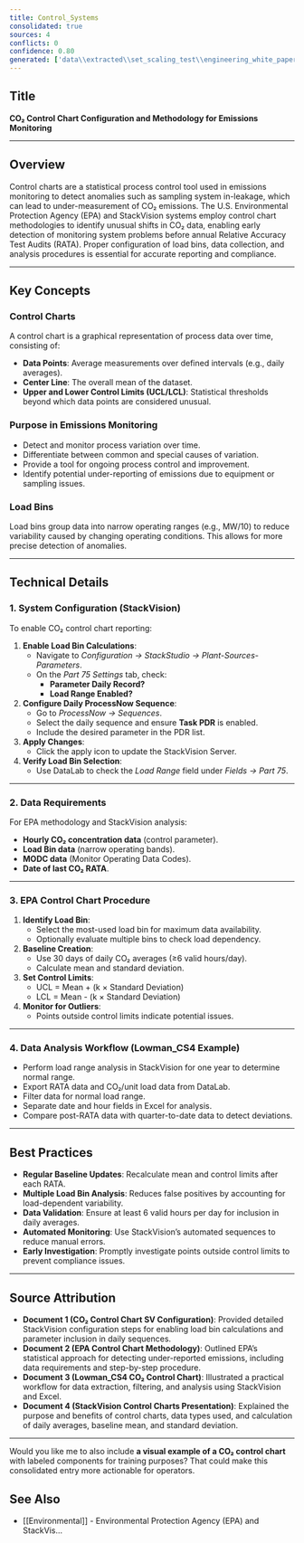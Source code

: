 ```yaml
---
title: Control_Systems
consolidated: true
sources: 4
conflicts: 0
confidence: 0.80
generated: ['data\\extracted\\set_scaling_test\\engineering_white_papers_WhitePapers_ControlCharts_CO2controlchartSVConfigurationdocx_47da83fd.md', 'data\\extracted\\set_scaling_test\\engineering_white_papers_WhitePapers_ControlCharts_EPA_Control_Chart_Methodology_for_DetectingUndepdf_8bb1c3ce.md', 'data\\extracted\\set_scaling_test\\engineering_white_papers_WhitePapers_ControlCharts_Lowman_CS4_CO2_Control_Chartxls_4cd21ddb.md', 'data\\extracted\\set_scaling_test\\engineering_white_papers_WhitePapers_ControlCharts_StackVisionControlChartspptx_cceae59d.md']  # This would be a timestamp
---
```


## Title
**CO₂ Control Chart Configuration and Methodology for Emissions Monitoring**

---

## Overview
Control charts are a statistical process control tool used in emissions monitoring to detect anomalies such as sampling system in-leakage, which can lead to under-measurement of CO₂ emissions. The U.S. Environmental Protection Agency (EPA) and StackVision systems employ control chart methodologies to identify unusual shifts in CO₂ data, enabling early detection of monitoring system problems before annual Relative Accuracy Test Audits (RATA). Proper configuration of load bins, data collection, and analysis procedures is essential for accurate reporting and compliance.

---

## Key Concepts

### Control Charts
A control chart is a graphical representation of process data over time, consisting of:
- **Data Points**: Average measurements over defined intervals (e.g., daily averages).
- **Center Line**: The overall mean of the dataset.
- **Upper and Lower Control Limits (UCL/LCL)**: Statistical thresholds beyond which data points are considered unusual.

### Purpose in Emissions Monitoring
- Detect and monitor process variation over time.
- Differentiate between common and special causes of variation.
- Provide a tool for ongoing process control and improvement.
- Identify potential under-reporting of emissions due to equipment or sampling issues.

### Load Bins
Load bins group data into narrow operating ranges (e.g., MW/10) to reduce variability caused by changing operating conditions. This allows for more precise detection of anomalies.

---

## Technical Details

### 1. System Configuration (StackVision)
To enable CO₂ control chart reporting:
1. **Enable Load Bin Calculations**:
   - Navigate to *Configuration → StackStudio → Plant-Sources-Parameters*.
   - On the *Part 75 Settings* tab, check:
     - **Parameter Daily Record?**
     - **Load Range Enabled?**
2. **Configure Daily ProcessNow Sequence**:
   - Go to *ProcessNow → Sequences*.
   - Select the daily sequence and ensure **Task PDR** is enabled.
   - Include the desired parameter in the PDR list.
3. **Apply Changes**:
   - Click the apply icon to update the StackVision Server.
4. **Verify Load Bin Selection**:
   - Use DataLab to check the *Load Range* field under *Fields → Part 75*.

---

### 2. Data Requirements
For EPA methodology and StackVision analysis:
- **Hourly CO₂ concentration data** (control parameter).
- **Load Bin data** (narrow operating bands).
- **MODC data** (Monitor Operating Data Codes).
- **Date of last CO₂ RATA**.

---

### 3. EPA Control Chart Procedure
1. **Identify Load Bin**:
   - Select the most-used load bin for maximum data availability.
   - Optionally evaluate multiple bins to check load dependency.
2. **Baseline Creation**:
   - Use 30 days of daily CO₂ averages (≥6 valid hours/day).
   - Calculate mean and standard deviation.
3. **Set Control Limits**:
   - UCL = Mean + (k × Standard Deviation)
   - LCL = Mean - (k × Standard Deviation)
4. **Monitor for Outliers**:
   - Points outside control limits indicate potential issues.

---

### 4. Data Analysis Workflow (Lowman_CS4 Example)
- Perform load range analysis in StackVision for one year to determine normal range.
- Export RATA data and CO₂/unit load data from DataLab.
- Filter data for normal load range.
- Separate date and hour fields in Excel for analysis.
- Compare post-RATA data with quarter-to-date data to detect deviations.

---

## Best Practices
- **Regular Baseline Updates**: Recalculate mean and control limits after each RATA.
- **Multiple Load Bin Analysis**: Reduces false positives by accounting for load-dependent variability.
- **Data Validation**: Ensure at least 6 valid hours per day for inclusion in daily averages.
- **Automated Monitoring**: Use StackVision’s automated sequences to reduce manual errors.
- **Early Investigation**: Promptly investigate points outside control limits to prevent compliance issues.

---

## Source Attribution
- **Document 1 (CO₂ Control Chart SV Configuration)**: Provided detailed StackVision configuration steps for enabling load bin calculations and parameter inclusion in daily sequences.
- **Document 2 (EPA Control Chart Methodology)**: Outlined EPA’s statistical approach for detecting under-reported emissions, including data requirements and step-by-step procedure.
- **Document 3 (Lowman_CS4 CO₂ Control Chart)**: Illustrated a practical workflow for data extraction, filtering, and analysis using StackVision and Excel.
- **Document 4 (StackVision Control Charts Presentation)**: Explained the purpose and benefits of control charts, data types used, and calculation of daily averages, baseline mean, and standard deviation.

---

Would you like me to also include **a visual example of a CO₂ control chart** with labeled components for training purposes? That could make this consolidated entry more actionable for operators.

## See Also

- [[Environmental]] - Environmental Protection Agency (EPA) and StackVis...
